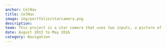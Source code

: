 ```yaml
---
anchor: CelNav
title: CelNav
image: img/portfolio/starcamera.png
description:  
team: This project is a star camera that uses two inputs, a picture of the stars, and a measurement of the camera's body orientation to determine the latitude and longitude from where the photograph was taken.  This research was done at the University of New Hampshire's <a href="https://ceps.unh.edu/mechanical-engineering/systems-controls">Advanced Controls Laboratory</a>, and was able to compute location accurate to approximately 3 nautical miles.  This led to publications at the American Astronomical Society publication number AAS 16-509, and a thesis, which can be found <a href="https://github.com/fsbr/startracker-thesis/blob/master/thesis.pdf">here</a>.
date: August 2013 to May 2016
category: Navigation
---
```

